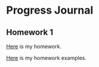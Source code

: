 # Progress Journal

## Homework 1

[Here](files/HW1_Q3.html) is my homework.

[Here](example_homework_0.html) is my homework examples. 
